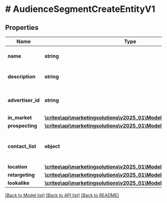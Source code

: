 # # AudienceSegmentCreateEntityV1

## Properties

Name | Type | Description | Notes
------------ | ------------- | ------------- | -------------
**name** | **string** | Name of the segment |
**description** | **string** | Description of the segment | [optional]
**advertiser_id** | **string** | Advertiser associated to the segment |
**in_market** | [**\criteo\api\marketingsolutions\v2025_01\Model\InMarketCreateV1**](InMarketCreateV1.md) |  | [optional]
**prospecting** | [**\criteo\api\marketingsolutions\v2025_01\Model\ProspectingCreateV1**](ProspectingCreateV1.md) |  | [optional]
**contact_list** | **object** | Settings to target users with your contact lists. | [optional]
**location** | [**\criteo\api\marketingsolutions\v2025_01\Model\LocationCreateV1**](LocationCreateV1.md) |  | [optional]
**retargeting** | [**\criteo\api\marketingsolutions\v2025_01\Model\RetargetingCreateV1**](RetargetingCreateV1.md) |  | [optional]
**lookalike** | [**\criteo\api\marketingsolutions\v2025_01\Model\LookalikeCreateV1**](LookalikeCreateV1.md) |  | [optional]

[[Back to Model list]](../../README.md#models) [[Back to API list]](../../README.md#endpoints) [[Back to README]](../../README.md)
